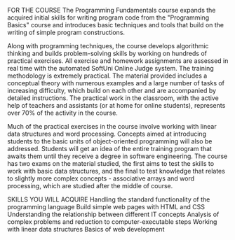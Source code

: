 FOR THE COURSE
The Programming Fundamentals course expands the acquired initial skills for writing program code from the "Programming Basics" course and introduces basic techniques and tools that build on the writing of simple program constructions.

Along with programming techniques, the course develops algorithmic thinking and builds problem-solving skills by working on hundreds of practical exercises. All exercise and homework assignments are assessed in real time with the automated SoftUni Online Judge system. The training methodology is extremely practical. The material provided includes a conceptual theory with numerous examples and a large number of tasks of increasing difficulty, which build on each other and are accompanied by detailed instructions. The practical work in the classroom, with the active help of teachers and assistants (or at home for online students), represents over 70% of the activity in the course.

Much of the practical exercises in the course involve working with linear data structures and word processing. Concepts aimed at introducing students to the basic units of object-oriented programming will also be addressed. Students will get an idea of ​​the entire training program that awaits them until they receive a degree in software engineering. The course has two exams on the material studied, the first aims to test the skills to work with basic data structures, and the final to test knowledge that relates to slightly more complex concepts - associative arrays and word processing, which are studied after the middle of course.

SKILLS YOU WILL ACQUIRE
Handling the standard functionality of the programming language
Build simple web pages with HTML and CSS
Understanding the relationship between different IT concepts
Analysis of complex problems and reduction to computer-executable steps
Working with linear data structures
Basics of web development
